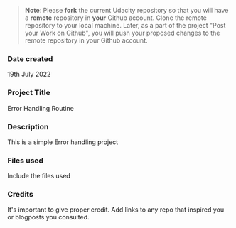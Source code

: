 >**Note**: Please **fork** the current Udacity repository so that you will have a **remote** repository in **your** Github account. Clone the remote repository to your local machine. Later, as a part of the project "Post your Work on Github", you will push your proposed changes to the remote repository in your Github account.

### Date created
19th July 2022

### Project Title
Error Handling Routine

### Description
This is a simple Error handling project

### Files used
Include the files used

### Credits
It's important to give proper credit. Add links to any repo that inspired you or blogposts you consulted.
